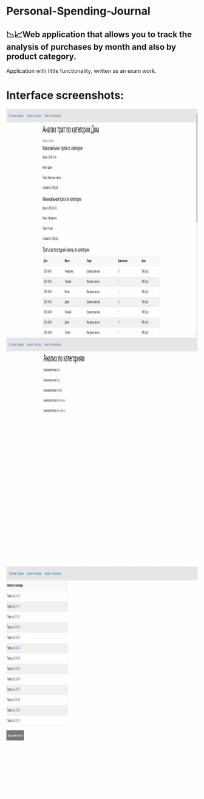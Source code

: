 # Personal-Spending-Journal
📉📈Web application that allows you to track the analysis of purchases by month and also by product category.
--- 
Application with little functionality, written as an exam work.

# Interface screenshots:
<img src="https://github.com/Andrew-Garanin/Personal-Spending-Journal/blob/master/screenshots/Screenshot_1.jpg" width="1900" height="600"/>
<img src="https://github.com/Andrew-Garanin/Personal-Spending-Journal/blob/master/screenshots/Screenshot_2.jpg" width="1900" height="600"/>
<img src="https://github.com/Andrew-Garanin/Personal-Spending-Journal/blob/master/screenshots/Screenshot_3.jpg" width="1900" height="600"/>
